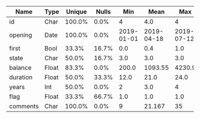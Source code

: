 | Name     | Type   | Unique  | Nulls   |  Min       |  Mean      |  Max       |
| ----     | ------ | ------- | ------- |  ---       |  ----      |  ---       |
| id       | Char   |  100.0% |    0.0% |          4 |        4.0 |          4 |
| opening  | Date   |  100.0% |    0.0% | 2019-01-01 | 2019-04-18 | 2019-07-12 |
| first    | Bool   |   33.3% |   16.7% |        0.0 |        0.4 |        1.0 |
| state    | Char   |   50.0% |   16.7% |        3.0 |        3.0 |        3.0 |
| balance  | Float  |   83.3% |    0.0% |      200.0 |    1093.55 |     4230.9 |
| duration | Float  |   50.0% |   33.3% |       12.0 |       21.0 |       24.0 |
| years    | Int    |   50.0% |    0.0% |          2 |        3.0 |          4 |
| flag     | Float  |   33.3% |   66.7% |        1.0 |        1.0 |        1.0 |
| comments | Char   |  100.0% |    0.0% |          9 |     21.167 |         35 |
